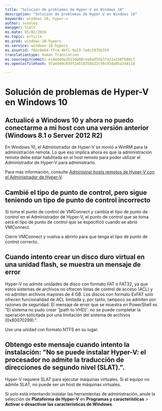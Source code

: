 ```yaml
---
title: "Solución de problemas de Hyper-V en Windows 10"
description: "Solución de problemas de Hyper-V en Windows 10"
keywords: windows 10, hyper-v
author: scooley
manager: timlt
ms.date: 05/02/2016
ms.topic: article
ms.prod: windows-10-hyperv
ms.service: windows-10-hyperv
ms.assetid: f0ec8eb4-ffc4-4bf1-9a19-7a8c3975b359
translationtype: Human Translation
ms.sourcegitcommit: e14ede0a2b13de08cea0a955b37a21a150fb88cf
ms.openlocfilehash: 97ae940c03df2ab18350a31c56c93da85a348110

---
```


# Solución de problemas de Hyper-V en Windows 10

## Actualicé a Windows 10 y ahora no puedo conectarme a mi host con una versión anterior (Windows 8.1 o Server 2012 R2)
En Windows 10, el Administrador de Hyper-V se movió a WinRM para la administración remota.  Lo que eso implica ahora es que la administración remota debe estar habilitada en el host remoto para poder utilizar el Administrador de Hyper-V para administrarlo.

Para más información, consulte [Administrar hosts remotos de Hyper-V con el Administrador de Hyper-V](remote_host_management.md).

## Cambié el tipo de punto de control, pero sigue teniendo un tipo de punto de control incorrecto
Si toma el punto de control de VMConnect y cambia el tipo de punto de control en el Administrador de Hyper-V, el punto de control que se toma será el tipo de punto de control que se especificó cuando se abrió VMConnect.

Cierre VMConnect y vuelva a abrirlo para que tenga el tipo de punto de control correcto.

## Cuando intento crear un disco duro virtual en una unidad flash, se muestra un mensaje de error
Hyper-V no admite unidades de disco con formato FAT o FAT32, ya que estos sistemas de archivos no ofrecen listas de control de acceso (ACL) y no admiten archivos mayores de 4 GB. Los discos con formato ExFAT solo ofrecen funcionalidad de ACL limitada y, por tanto, tampoco se admiten por razones de seguridad.
El mensaje de error que se muestra en PowerShell es "El sistema no pudo crear '\[path to VHD\]': no se puede completar la operación solicitada por una limitación del sistema de archivos (0x80070299).".

Use una unidad con formato NTFS en su lugar. 

## Obtengo este mensaje cuando intento la instalación: "No se puede instalar Hyper-V: el procesador no admite la traducción de direcciones de segundo nivel (SLAT).".
Hyper-V requiere SLAT para ejecutar máquinas virtuales. Si el equipo no admite SLAT, no puede ser un host de máquinas virtuales.

Si solo está intentando instalar las herramientas de administración, anule la selección de **Plataforma de Hyper-V** en **Programas y características** > **Activar o desactivar las características de Windows**.



<!--HONumber=Jun16_HO4-->


